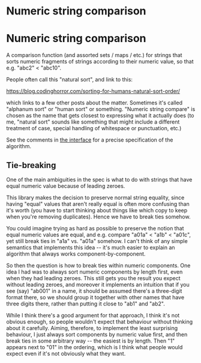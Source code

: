 Numeric string comparison
=========================

# Numeric string comparison
A comparison function (and assorted sets / maps / etc.) for strings
that sorts numeric fragments of strings according to their numeric
value, so that e.g. "abc2" < "abc10".

People often call this "natural sort", and link to this:

https://blog.codinghorror.com/sorting-for-humans-natural-sort-order/

which links to a few other posts about the matter. Sometimes it's
called "alphanum sort" or "human sort" or something. "Numeric string
compare" is chosen as the name that gets closest to expressing what it
actually does (to me, "natural sort" sounds like something that might
include a different treatment of case, special handling of whitespace
or punctuation, etc.)

See the comments in [the
interface](https://cs/jane/lib/numeric_string/src/numeric_string.mli)
for a precise specification of the algorithm.

## Tie-breaking

One of the main ambiguities in the spec is what to do with strings
that have equal numeric value because of leading zeroes.

This library makes the decision to preserve normal string equality,
since having "equal" values that aren't really equal is often more
confusing than it's worth (you have to start thinking about things
like which copy to keep when you're removing duplicates). Hence we
have to break ties somehow.

You could imagine trying as hard as possible to preserve the notion
that equal numeric values are equal, and e.g. compare "a01a" < "a1b" <
"a01c", yet still break ties in "a1a" vs. "a01a" somehow. I can't
think of any simple semantics that implements this idea -- it's much
easier to explain an algorithm that always works
component-by-component.

So then the question is how to break ties within numeric components.
One idea I had was to always sort numeric components by length first,
even when they had leading zeroes. This still gets you the result you
expect without leading zeroes, and moreover it implements an intuition
that if you see (say) "ab001" in a name, it should be assumed there's
a three-digit format there, so we should group it together with other
names that have three digits there, rather than putting it close to
"ab1" and "ab2".

While I think there's a good argument for that approach, I think it's
not obvious enough, so people wouldn't expect that behaviour without
thinking about it carefully. Aiming, therefore, to implement the least
surprising behaviour, I just always sort components by numeric value
first, and then break ties in some arbitrary way -- the easiest is by
length. Then "1" appears next to "01" in the ordering, which is I
think what people would expect even if it's not obviously what they
want.
